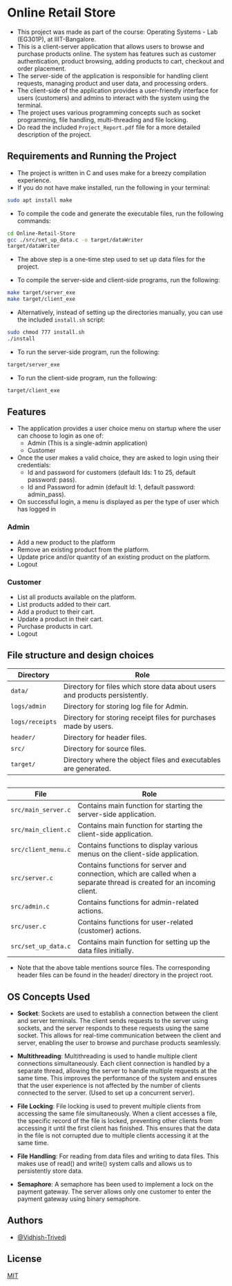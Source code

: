 # Online Retail Store

- This project was made as part of the course: Operating Systems - Lab (EG301P), at IIIT-Bangalore.
- This is a client-server application that allows users to browse and purchase products online. The system has features such as customer authentication, product browsing, adding products to cart, checkout and order placement.
- The server-side of the application is responsible for handling client requests, managing product and user data, and processing orders.
- The client-side of the application provides a user-friendly interface for users (customers) and admins to interact with the system using the terminal.
- The project uses various programming concepts such as socket programming, file handling, multi-threading and file locking.
- Do read the included `Project_Report.pdf` file for a more detailed description of the project.

## Requirements and Running the Project

- The project is written in C and uses make for a breezy compilation experience.
-  If you do not have make installed, run the following in your terminal:
```bash
sudo apt install make
```
- To compile the code and generate the executable files, run the following commands:

```bash
cd Online-Retail-Store
gcc ./src/set_up_data.c -o target/dataWriter
target/dataWriter
```
- The above step is a one-time step used to set up data files for the project.

- To compile the server-side and client-side programs, run the following:
```bash
make target/server_exe
make target/client_exe
```

- Alternatively, instead of setting up the directories manually, you can use the included `install.sh` script:

```bash
sudo chmod 777 install.sh
./install
```

- To run the server-side program, run the following:
```bash
target/server_exe
```

- To run the client-side program, run the following:
```bash
target/client_exe
```

## Features
- The application provides a user choice menu on startup where the user can choose to login as one of:
    - Admin (This is a single-admin application)
    - Customer
- Once the user makes a valid choice, they are asked to login using their credentials:
    - Id and password for customers (default Ids: 1 to 25, default password: pass).
    - Id and Password for admin (default Id: 1, default password: admin_pass).
- On successful login, a menu is displayed as per the type of user which has logged in 

### Admin
- Add a new product to the platform
- Remove an existing product from the platform. 
- Update price and/or quantity of an existing product on the platform.
- Logout

### Customer
- List all products available on the platform.
- List products added to their cart.
- Add a product to their cart.
- Update a product in their cart.
- Purchase products in cart.
- Logout

## File structure and design choices

| Directory                       | Role                                                                                                                                                                                                                                                                                              |
| -------------------------- | ------------------------------------------------------------------------------------------------------------------------------------------------------------------------------------------------------------------------------------------------------------------------------------------------- |
| `data/`              | Directory for files which store data about users and products persistently.                                                                                                                                         |
| `logs/admin`                   | Directory for storing log file for Admin.                                                                                                           |
| `logs/receipts`                   | Directory for storing receipt files for purchases made by users.                                                                                                           |
| `header/`                   | Directory for header files.                                                                                                           |
| `src/`                   | Directory for source files.                                                                                                           |
| `target/`                   | Directory where the object files and executables are generated.                                                                                                           |

##

| File                       | Role                                                                                                                                                                                                                                                                                              |
| -------------------------- | ------------------------------------------------------------------------------------------------------------------------------------------------------------------------------------------------------------------------------------------------------------------------------------------------- |
| `src/main_server.c`              | Contains main function for starting the server-side application.                                                                                                                                         |
| `src/main_client.c`                   | Contains main function for starting the client-side application.                                                                                                           |
| `src/client_menu.c`                   | Contains functions to display various menus on the client-side application.                                                                                                           |
| `src/server.c`                   | Contains functions for server and connection, which are called when a separate thread is created for an incoming client.                                                                                                           |
| `src/admin.c`                   | Contains functions for admin-related actions.                                                                                                           |
| `src/user.c`                   | Contains functions for user-related (customer) actions.                                                                                                          |
| `src/set_up_data.c`                   | Contains main function for setting up the data files initially.                                                                                                           |
- Note that the above table mentions source files. The corresponding header files can be found in the header/ directory in the project root.
##

## OS Concepts Used

- **Socket**: Sockets are used to establish a connection between the client and server terminals. The client sends requests to the server using sockets, and the server responds to these requests using the same socket. This allows for real-time communication between the client and server, enabling the user to browse and purchase products seamlessly.

- **Multithreading**: Multithreading is used to handle multiple client connections simultaneously. Each client connection is handled by a separate thread, allowing the server to handle multiple requests at the same time. This improves the performance of the system and ensures that the user experience is not affected by the number of clients connected to the server. (Used to set up a concurrent server).

- **File Locking**: File locking is used to prevent multiple clients from accessing the same file simultaneously. When a client accesses a file, the specific record of the file is locked, preventing other clients from accessing it until the first client has finished. This ensures that the data in the file is not corrupted due to multiple clients accessing it at the same time.

- **File Handling**: For reading from data files and writing to data files. This makes use of read() and write() system calls and allows us to persistently store data.

- **Semaphore**: A semaphore has been used to implement a lock on the payment gateway. The server allows only one customer to enter the payment gateway using binary semaphore.

## Authors

- [@Vidhish-Trivedi](https://github.com/Vidhish-Trivedi)

## License

[MIT](https://choosealicense.com/licenses/mit/)
